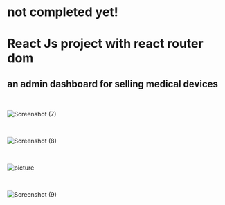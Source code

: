# not completed yet!

# React Js project with react router dom

## an admin dashboard for selling medical devices

<br>

![Screenshot (7)](https://github.com/KamyarGanjian/BitDigit-Website/assets/145255798/3ec4d178-62f0-4d47-962b-8a1b415c6d62)

<br>

![Screenshot (8)](https://github.com/KamyarGanjian/BitDigit-Website/assets/145255798/6044d6a7-9b75-4f4e-a97c-72151d51750d)

<br>

![picture](https://github.com/KamyarGanjian/BitDigit-Website/assets/145255798/b2d508fc-fdc6-40fb-85e6-e8afba0ebcc5)

<br>

![Screenshot (9)](https://github.com/KamyarGanjian/BitDigit-Website/assets/145255798/1f1aed81-6a2b-41be-a0ce-97553d199cb2)

<br>

